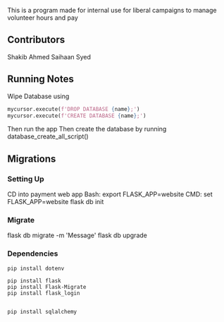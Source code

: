 This is a program made for internal use for liberal campaigns to manage volunteer hours and pay

## Contributors
Shakib Ahmed
Saihaan Syed

## Running Notes
Wipe Database using
```python
mycursor.execute(f'DROP DATABASE {name};')
mycursor.execute(f'CREATE DATABASE {name};')
```
Then run the app
Then create the database by running database_create_all_script()

## Migrations
### Setting Up
CD into payment web app
Bash: export FLASK_APP=website
CMD: set FLASK_APP=website
flask db init
### Migrate
flask db migrate -m 'Message'
flask db upgrade


### Dependencies
```
pip install dotenv

pip install flask
pip install Flask-Migrate
pip install flask_login


pip install sqlalchemy
```
